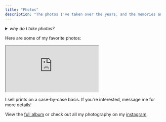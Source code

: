 ```yaml
---
title: "Photos"
description: "The photos I've taken over the years, and the memories and stories they represent."
---
```


<details>
    <summary><i>why do I take photos?</i></summary>
    <br/>
    <div>
<p>My dad used to always carry around a handheld camcorder and a pocket-sized silver digital Canon. Any special occasion or family trip was accompanied by these portable, digital eyes. I constantly badgered my dad to let me use the small Canon. At first, I pictured the little device as some sort of weapon, a gun that used my vision as fuel and recoiled with a reflection of the trigger moment. I dashed around corners, fired off shots from unpredictable angles, and learned to anticipate my targets' movements. Taking photos was a practice of memorializing what I felt in the moment—the artifacts lost in the annals of the memory card post-trip.</p>

<p>Now, I try my best to follow my heart when taking photos. I rely on instinct to capture the stories and moments that suck me in. I tap into my inherent curiosity to find the specific worlds that *I* care most about exploring. I observe. Then, I create. Conspiring with the universal present, I make a permanent snapshot of the intimacy I shared with this tiny world I had the privilege to enter. And then I move on—searching for another world to visit and come to know.</p>

<p>You can also read the <a href="/experiments/100posts/photography-origin">full origin story</a> behind my interest in photography.</p>
</details>

Here are some of my favorite photos:

<div class="embedContainer photoEmbed">
<iframe class="embed" src="https://lightroom.adobe.com/embed/shares/c012f9d88a5c4d269d988ab3ae3f2257"></iframe>
</div>

I sell prints on a case-by-case basis. If you're interested, message me for more details!

View the [full album](https://adobe.ly/3iu84Gu) or check out all my photography on my [instagram](https://www.instagram.com/spencerchang.photography/).

